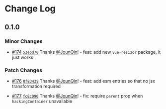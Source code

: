 # Change Log

## 0.1.0

### Minor Changes

- [#174](https://github.com/rx-ts/vue/pull/174) [`53ebd70`](https://github.com/rx-ts/vue/commit/53ebd70cd91e9158be6c7f9ce93f5200faf94f3c) Thanks [@JounQin](https://github.com/JounQin)! - feat: add new `vue-resizor` package, it just works

### Patch Changes

- [#176](https://github.com/rx-ts/vue/pull/176) [`0f83439`](https://github.com/rx-ts/vue/commit/0f8343946363bf59bdc10277f28e442d4478fca2) Thanks [@JounQin](https://github.com/JounQin)! - feat: add esm entries so that no jsx transformation required

- [#177](https://github.com/rx-ts/vue/pull/177) [`fc8c090`](https://github.com/rx-ts/vue/commit/fc8c09089ac527f44482615fa6764f7af2fe6c7c) Thanks [@JounQin](https://github.com/JounQin)! - fix: require `parent` prop when `hackingContainer` unavailable
